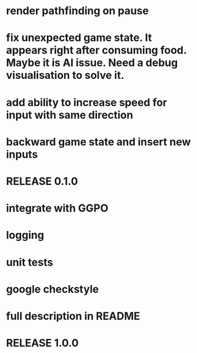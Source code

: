 # render pathfinding on pause
# fix unexpected game state. It appears right after consuming food. Maybe it is AI issue. Need a debug visualisation to solve it.
# add ability to increase speed for input with same direction
# backward game state and insert new inputs
# RELEASE 0.1.0
# integrate with GGPO
# logging
# unit tests
# google checkstyle
# full description in README
# RELEASE 1.0.0 